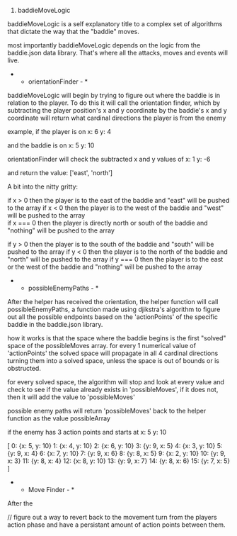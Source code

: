 1) baddieMoveLogic

baddieMoveLogic is a self explanatory title to a complex set of algorithms that dictate the way that the "baddie" moves.

most importantly baddieMoveLogic depends on the logic from the baddie.json data library. That's where all the attacks, moves and events will live.

* - orientationFinder - *

baddieMoveLogic will begin by trying to figure out where the baddie is in relation to the player. To do this it will call the orientation
finder, which by subtracting the player position's x and y coordinate by the baddie's x and y coordinate will return what cardinal
directions the player is from the enemy

example, if the player is on
  x: 6 y: 4 

and the baddie is on
  x: 5 y: 10

orientationFinder will check the subtracted x and y values of
  x: 1 y: -6

and return the value: 
  ['east', 'north']

A bit into the nitty gritty:

  if x > 0 then the player is to the east of the baddie and "east" will be pushed to the array
  if x < 0 then the player is to the west of the baddie and "west" will be pushed to the array  
  if x === 0 then the player is directly north or south of the baddie and "nothing" will be pushed to the array
  
  if y > 0 then the player is to the south of the baddie and "south" will be pushed to the array
  if y < 0 then the player is to the north of the baddie and "north" will be pushed to the array
  if y === 0 then the player is to the east or the west of the baddie and "nothing" will be pushed to the array

* - possibleEnemyPaths - *

After the helper has received the orientation, the helper function will call possibleEnemyPaths, a function made using djikstra's algorithm to figure out all the possible endpoints based on the 'actionPoints' of the specific baddie in the baddie.json library.

how it works is that the space where the baddie begins is the first "solved" space of the possibleMoves array. for every 1 numerical value of 'actionPoints' the solved space will propagate in all 4 cardinal directions turning them into a solved space, unless the space is out of bounds or is obstructed.

for every solved space, the algorithm will stop and look at every value and check to see if the value already exists in 'possibleMoves', if it does not, then it will add the value to 'possibleMoves'

possible enemy paths will return 'possibleMoves' back to the helper function as the value possibleArray

if the enemy has 3 action points and starts at x: 5 y: 10

[
  0: {x: 5, y: 10}
  1: {x: 4, y: 10}
  2: {x: 6, y: 10}
  3: {y: 9, x: 5}
  4: {x: 3, y: 10}
  5: {y: 9, x: 4}
  6: {x: 7, y: 10}
  7: {y: 9, x: 6}
  8: {y: 8, x: 5}
  9: {x: 2, y: 10}
  10: {y: 9, x: 3}
  11: {y: 8, x: 4}
  12: {x: 8, y: 10}
  13: {y: 9, x: 7}
  14: {y: 8, x: 6}
  15: {y: 7, x: 5}
]

* - Move Finder - *

After the 

// figure out a way to revert back to the movement turn from the players action phase and have a persistant amount of action points between them.

